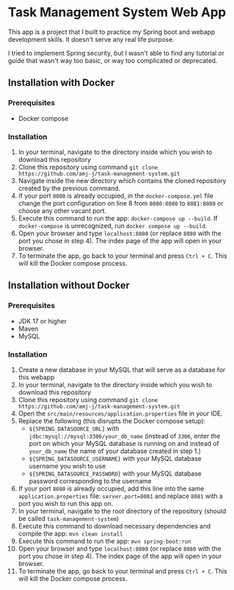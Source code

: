 # Task Management System Web App

This app is a project that I built to practice my Spring boot and webapp development skills. It doesn't serve any real life purpose.

I tried to implement Spring security, but I wasn't able to find any tutorial or guide that wasn't way too basic, or way too complicated or deprecated.

## Installation with Docker

### Prerequisites
- Docker compose

### Installation
1. In your terminal, navigate to the directory inside which you wish to download this repository
2. Clone this repository using command ```git clone https://github.com/amj-j/task-management-system.git```
3. Navigate inside the new directory which contains the cloned repository created by the previous command.
4. If your port ```8080``` is already occupied, in the ```docker-compose.yml``` file change the port configuration on line 8 from ```8080:8080``` to ```8081:8080``` or choose any other vacant port.
5. Execute this command to run the app: ```docker-compose up --build```. If ```docker-compose``` is unrecognized, run ```docker compose up --build```.
6. Open your browser and type ```localhost:8080``` (or replace ```8080``` with the port you chose in step 4). The index page of the app will open in your browser.
7. To terminate the app, go back to your terminal and press ```Ctrl + C```. This will kill the Docker compose process.

## Installation without Docker

### Prerequisites
- JDK 17 or higher
- Maven
- MySQL

### Installation
1. Create a new database in your MySQL that will serve as a database for this webapp
2. In your terminal, navigate to the directory inside which you wish to download this repository
3. Clone this repository using command ```git clone https://github.com/amj-j/task-management-system.git```
4. Open the ```src/main/resources/application.properties``` file in your IDE.
5. Replace the following (this disrupts the Docker compose setup):
   - ```${SPRING_DATASOURCE_URL}``` with ```jdbc:mysql://mysql:3306/your_db_name``` (instead of ```3306```, enter the port on which your MySQL database is running on and instead of ```your_db_name``` the name of your database created in step 1.)
   - ```${SPRING_DATASOURCE_USERNAME}``` with your MySQL database username you wish to use
   - ```${SPRING_DATASOURCE_PASSWORD}``` with your MySQL database password corresponding to the username
6. If your port ```8080``` is already occupied, add this line into the same ```application.properties``` file: ```server.port=8081``` and replace ```8081``` with a port you wish to run this app on.
7. In your terminal, navigate to the root directory of the repository (should be called ```task-management-system```)
8. Execute this command to download necessary dependencies and compile the app: ```mvn clean install```
9. Execute this command to run the app: ```mvn spring-boot:run```
10. Open your browser and type ```localhost:8080``` (or replace ```8080``` with the port you chose in step 4). The index page of the app will open in your browser.
11. To terminate the app, go back to your terminal and press ```Ctrl + C```. This will kill the Docker compose process.
